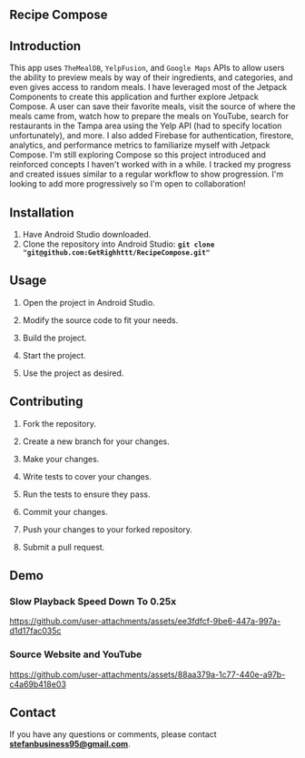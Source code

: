 ## **Recipe Compose**

## **Introduction**
This app uses `TheMealDB`, `YelpFusion`, and `Google Maps` APIs to allow users the ability to preview meals by way of their ingredients, and categories, and even gives access to random meals. I have leveraged most of the Jetpack Components to create this application and further explore Jetpack Compose. A user can save their favorite meals, visit the source of where the meals came from, watch how to prepare the meals on YouTube, search for restaurants in the Tampa area using the Yelp API (had to specify location unfortunately), and more. I also added Firebase for authentication, firestore, analytics, and performance metrics to familiarize myself with Jetpack Compose. I'm still exploring Compose so this project introduced and reinforced concepts I haven't worked with in a while. I tracked my progress and created issues similar to a regular workflow to show progression. I'm looking to add more progressively so I'm open to collaboration!

## **Installation**
 
1. Have Android Studio downloaded.
2. Clone the repository into Android Studio: **`git clone "git@github.com:GetRighhttt/RecipeCompose.git"`**

## **Usage**

1. Open the project in Android Studio.

2. Modify the source code to fit your needs.

3. Build the project.

4. Start the project.

5. Use the project as desired.

## **Contributing**
1. Fork the repository.

2. Create a new branch for your changes.

3. Make your changes.

4. Write tests to cover your changes.

5. Run the tests to ensure they pass.

6. Commit your changes.

7. Push your changes to your forked repository.

8. Submit a pull request.

## **Demo**

### **Slow Playback Speed Down To 0.25x**
https://github.com/user-attachments/assets/ee3fdfcf-9be6-447a-997a-d1d17fac035c

### **Source Website and YouTube**
https://github.com/user-attachments/assets/88aa379a-1c77-440e-a97b-c4a69b418e03

## **Contact**

If you have any questions or comments, please contact **stefanbusiness95@gmail.com**.
